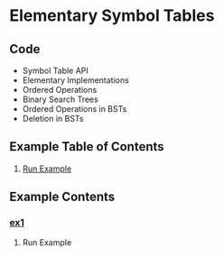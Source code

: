 # Elementary Symbol Tables

## Code
  * Symbol Table API
  * Elementary Implementations
  * Ordered Operations
  * Binary Search Trees
  * Ordered Operations in BSTs
  * Deletion in BSTs

## Example Table of Contents
  1. [Run Example](#ex1)

## Example Contents
### [ex1](#example-contents)
1. Run Example
